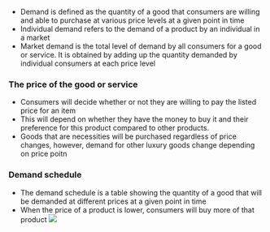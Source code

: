 
- Demand is defined as the quantity of a good that consumers are willing and able to purchase at various price levels at a given point in time
- Individual demand refers to the demand of a product by an individual in a market
- Market demand is the total level of demand by all consumers for a good or service. It is obtained by adding up the quantity demanded by individual consumers at each price level



### The price of the good or service
- Consumers will decide whether or not they are willing to pay the listed price for an item
- This will depend on whether they have the money to buy it and their preference for this product compared to other products.
- Goods that are necessities will be purchased regardless of price changes, however, demand for other luxury goods change depending on price poitn

### Demand schedule

- The demand schedule is a table showing the quantity of a good that will be demanded at different prices at a given point in time
- When the price of a product is lower, consumers will buy more of that product
**![](https://lh7-rt.googleusercontent.com/slidesz/AGV_vUfUDAw6SbHXA03E2bhYj7JaGgXNq6ZtMbq1sTjBu6t-SmcC9FVWbDAhOwvC0d93uIstW5kO8FagwTqMo5b6Fl1b5LcbIvpqCWbphBFqic3IbFGJO5QHTBCwkYvpbRJTUvfeSVVMBjqmvkvUegrFj0kHCWyq_HB5=s2048?key=ceoOY-FYMPpJgH9yvvzkSQ)**

